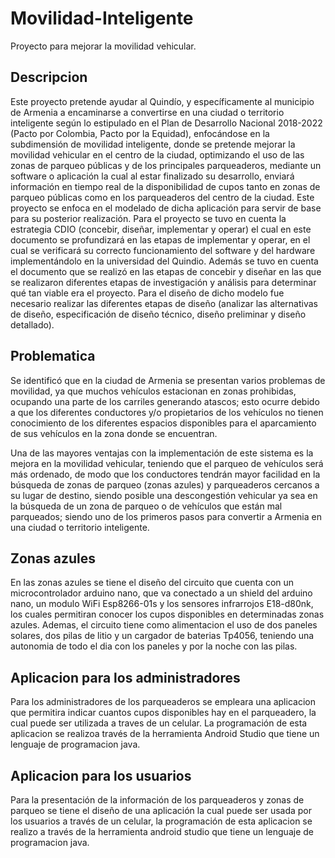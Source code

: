 # Movilidad-Inteligente
Proyecto para mejorar la movilidad vehicular.

## Descripcion
Este proyecto pretende ayudar al Quindío, y específicamente al municipio de Armenia a encaminarse a convertirse en una ciudad o territorio inteligente según lo estipulado en el Plan de Desarrollo Nacional 2018-2022 (Pacto por Colombia, Pacto por la Equidad), enfocándose en la subdimensión de movilidad inteligente, donde se pretende mejorar la movilidad vehicular en el centro de la ciudad, optimizando el uso de las zonas de parqueo públicas y de los principales parqueaderos, mediante un software o aplicación la cual al estar finalizado su desarrollo, enviará información en tiempo real de la disponibilidad de cupos tanto en zonas de parqueo públicas como en los parqueaderos del centro de la ciudad. Este proyecto se enfoca en el modelado de dicha aplicación para servir de base para su posterior realización. Para el proyecto se tuvo en cuenta la estrategia CDIO (concebir, diseñar, implementar y operar) el cual en este documento se profundizará en las etapas de implementar y operar, en el cual se verificará su correcto funcionamiento del software y del hardware implementándolo en la universidad del Quindio. Además se tuvo en cuenta el documento que se realizó en las etapas de concebir y diseñar en las que se realizaron diferentes etapas de investigación y análisis para determinar qué tan viable era el proyecto. Para el diseño de dicho modelo fue necesario realizar las diferentes etapas de diseño (analizar las alternativas de diseño, especificación de diseño técnico, diseño preliminar y diseño detallado).

## Problematica
Se identificó que en la ciudad de Armenia se presentan varios problemas de movilidad, ya que muchos vehículos estacionan en zonas prohibidas, ocupando una parte de los carriles generando atascos; esto ocurre debido a que los diferentes conductores y/o propietarios de los vehículos no tienen conocimiento de los diferentes espacios disponibles para el aparcamiento de sus vehículos en la zona donde se encuentran.

Una de las mayores ventajas con la implementación de este sistema es la mejora en la movilidad vehicular, teniendo que el parqueo de vehículos será más ordenado, de modo que los conductores tendrán mayor facilidad en la búsqueda de zonas de parqueo (zonas azules) y parqueaderos cercanos a su lugar de destino, siendo posible una descongestión vehicular ya sea en la búsqueda de un zona de parqueo o de vehículos que están mal parqueados; siendo uno de los primeros pasos para convertir a Armenia en una ciudad o territorio inteligente.

## Zonas azules
En las zonas azules se tiene el diseño del circuito que cuenta con un microcontrolador arduino nano, que va conectado a un shield del arduino nano, un modulo WiFi Esp8266-01s y los sensores infrarrojos E18-d80nk, los cuales permitiran conocer los cupos disponibles en determinadas zonas azules. Ademas, el circuito tiene como alimentacion el uso de dos paneles solares, dos pilas de litio y un cargador de baterias Tp4056, teniendo una autonomia de todo el dia con los paneles y por la noche con las pilas.

## Aplicacion para los administradores
Para los administradores de los parqueaderos se empleara una aplicacion que permitira indicar cuantos cupos disponibles hay en el parqueadero, la cual puede ser utilizada a traves de un celular. La programación de esta aplicacion se realizoa través de la herramienta Android Studio que tiene un lenguaje de programacion java. 

## Aplicacion para los usuarios
Para la presentación de la información de los parqueaderos y zonas de parqueo se tiene el diseño de una aplicación la cual puede ser usada por los usuarios a través de un celular, la programación de esta aplicacion se realizo a través de la herramienta android studio que tiene un lenguaje de programacion java.  
